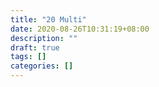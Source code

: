 ```yaml
---
title: "20 Multi"
date: 2020-08-26T10:31:19+08:00
description: ""
draft: true
tags: []
categories: []
---
```

